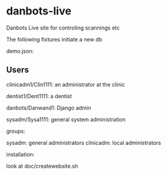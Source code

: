 # danbots-live
Danbots Live site for controling scannings etc

The following fixtures initiate a new db

demo.json:

## Users

 clinicadm1/Clin1111: an administrator at the clinic
 
 dentist1/Dent1111: a dentist

danbots/Danwand1: Django admin

sysadm/Sysa1111: general system administration


groups:

sysadm: general administrators
clinicadm: local administrators

installation:

look at doc/createwebsite.sh
